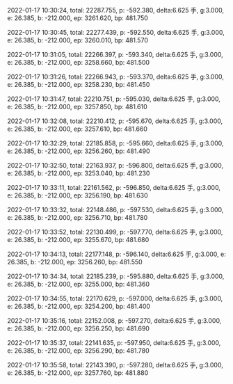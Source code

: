 2022-01-17 10:30:24, total: 22287.755, p: -592.380, delta:6.625 手, g:3.000, e: 26.385, b: -212.000, ep: 3261.620, bp: 481.750

2022-01-17 10:30:45, total: 22277.439, p: -592.550, delta:6.625 手, g:3.000, e: 26.385, b: -212.000, ep: 3260.010, bp: 481.570

2022-01-17 10:31:05, total: 22266.397, p: -593.340, delta:6.625 手, g:3.000, e: 26.385, b: -212.000, ep: 3258.660, bp: 481.500

2022-01-17 10:31:26, total: 22266.943, p: -593.370, delta:6.625 手, g:3.000, e: 26.385, b: -212.000, ep: 3258.230, bp: 481.450

2022-01-17 10:31:47, total: 22210.751, p: -595.030, delta:6.625 手, g:3.000, e: 26.385, b: -212.000, ep: 3257.850, bp: 481.610

2022-01-17 10:32:08, total: 22210.412, p: -595.670, delta:6.625 手, g:3.000, e: 26.385, b: -212.000, ep: 3257.610, bp: 481.660

2022-01-17 10:32:29, total: 22185.858, p: -595.660, delta:6.625 手, g:3.000, e: 26.385, b: -212.000, ep: 3256.260, bp: 481.490

2022-01-17 10:32:50, total: 22163.937, p: -596.800, delta:6.625 手, g:3.000, e: 26.385, b: -212.000, ep: 3253.040, bp: 481.230

2022-01-17 10:33:11, total: 22161.562, p: -596.850, delta:6.625 手, g:3.000, e: 26.385, b: -212.000, ep: 3256.190, bp: 481.630

2022-01-17 10:33:32, total: 22148.486, p: -597.530, delta:6.625 手, g:3.000, e: 26.385, b: -212.000, ep: 3256.710, bp: 481.780

2022-01-17 10:33:52, total: 22130.499, p: -597.770, delta:6.625 手, g:3.000, e: 26.385, b: -212.000, ep: 3255.670, bp: 481.680

2022-01-17 10:34:13, total: 22177.148, p: -596.140, delta:6.625 手, g:3.000, e: 26.385, b: -212.000, ep: 3256.260, bp: 481.550

2022-01-17 10:34:34, total: 22185.239, p: -595.880, delta:6.625 手, g:3.000, e: 26.385, b: -212.000, ep: 3255.000, bp: 481.360

2022-01-17 10:34:55, total: 22170.629, p: -597.000, delta:6.625 手, g:3.000, e: 26.385, b: -212.000, ep: 3254.200, bp: 481.400

2022-01-17 10:35:16, total: 22152.008, p: -597.270, delta:6.625 手, g:3.000, e: 26.385, b: -212.000, ep: 3256.250, bp: 481.690

2022-01-17 10:35:37, total: 22141.635, p: -597.950, delta:6.625 手, g:3.000, e: 26.385, b: -212.000, ep: 3256.290, bp: 481.780

2022-01-17 10:35:58, total: 22143.390, p: -597.280, delta:6.625 手, g:3.000, e: 26.385, b: -212.000, ep: 3257.760, bp: 481.880
